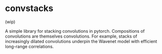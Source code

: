 # convstacks

(wip)

A simple library for stacking convolutions in pytorch. Compositions of convolutions are themselves convolutions. For example, 
stacks of increasingly dilated convolutions underpin the Wavenet model with efficient long-range correlations.
